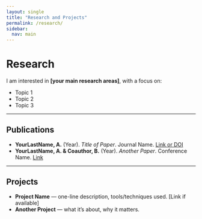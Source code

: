 ```yaml
---
layout: single
title: "Research and Projects"
permalink: /research/
sidebar:
  nav: main
---
```


# Research

I am interested in **[your main research areas]**, with a focus on:
- Topic 1
- Topic 2
- Topic 3

---

## Publications

- **YourLastName, A.** (Year). *Title of Paper*. Journal Name. [Link or DOI](https://example.com)
- **YourLastName, A. & Coauthor, B.** (Year). *Another Paper*. Conference Name. [Link](https://example.com)

---

## Projects

- **Project Name** — one-line description, tools/techniques used. [Link if available]
- **Another Project** — what it’s about, why it matters.

